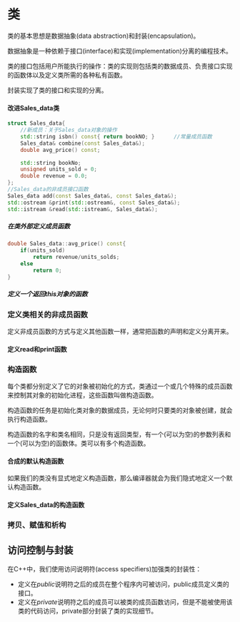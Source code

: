 # 类

类的基本思想是数据抽象(data abstraction)和封装(encapsulation)。

数据抽象是一种依赖于接口(interface)和实现(implementation)分离的编程技术。

类的接口包括用户所能执行的操作：类的实现则包括类的数据成员、负责接口实现的函数体以及定义类所需的各种私有函数。

封装实现了类的接口和实现的分离。

#### 改进Sales_data类
```C++
struct Sales_data{
    //新成员：关于Sales_data对象的操作
    std::string isbn() const{ return bookNO; }      //常量成员函数
    Sales_data& combine(const Sales_data&);
    double avg_price() const;

    std::string bookNo;
    unsigned units_sold = 0;
    double revenue = 0.0;
};
//Sales_data的非成员接口函数
Sales_data add(const Sales_data&, const Sales_data&);
std::ostream &print(std::ostream&, const Sales_data&);
std::istream &read(std::istream&, Sales_data&);
```

##### 在类外部定义成员函数
```C++
double Sales_data::avg_price() const{
    if(units_sold)
        return revenue/units_solds;
    else
        return 0;
}
```
##### 定义一个返回this对象的函数

### 定义类相关的非成员函数

定义非成员函数的方式与定义其他函数一样，通常把函数的声明和定义分离开来。

#### 定义read和print函数



### 构造函数

每个类都分别定义了它的对象被初始化的方式，类通过一个或几个特殊的成员函数来控制其对象的初始化进程，这些函数叫做构造函数。

构造函数的任务是初始化类对象的数据成员，无论何时只要类的对象被创建，就会执行构造函数。

构造函数的名字和类名相同，只是没有返回类型，有一个(可以为空)的参数列表和一个(可以为空)的函数体。类可以有多个构造函数。

#### 合成的默认构造函数

如果我们的类没有显式地定义构造函数，那么编译器就会为我们隐式地定义一个默认构造函数。


#### 定义Sales_data的构造函数

### 拷贝、赋值和析构


## 访问控制与封装

在C++中，我们使用访问说明符(access specifiers)加强类的封装性：
- 定义在*public*说明符之后的成员在整个程序内可被访问，public成员定义类的接口。
- 定义在*private*说明符之后的成员可以被类的成员函数访问，但是不能被使用该类的代码访问，private部分封装了类的实现细节。









